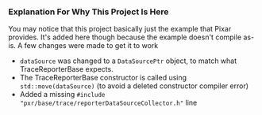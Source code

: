 ### Explanation For Why This Project Is Here
You may notice that this project basically just the example that Pixar
provides. It's added here though because the example doesn't compile
as-is. A few changes were made to get it to work

- `dataSource` was changed to a `DataSourcePtr` object, to match what TraceReporterBase expects.
- The TraceReporterBase constructor is called using `std::move(dataSource)` (to avoid a deleted constructor compiler error)
- Added a missing `#include "pxr/base/trace/reporterDataSourceCollector.h"` line

